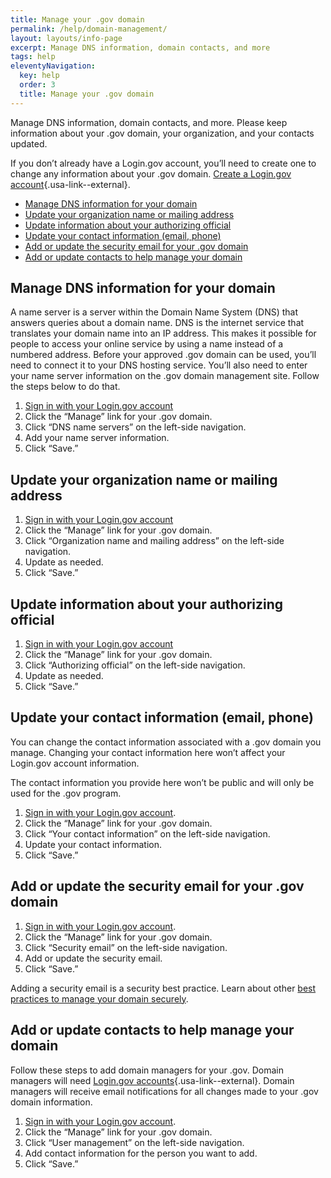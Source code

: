 ```yaml
---
title: Manage your .gov domain
permalink: /help/domain-management/
layout: layouts/info-page
excerpt: Manage DNS information, domain contacts, and more
tags: help
eleventyNavigation:
  key: help
  order: 3
  title: Manage your .gov domain
---
```


Manage DNS information, domain contacts, and more. Please keep information about your .gov domain, your organization, and your contacts updated. 

If you don’t already have a Login.gov account, you’ll need to create one to change any information about your .gov domain. [Create a Login.gov account](https://login.gov/help/get-started/create-your-account/){.usa-link--external}.

 
- [Manage DNS information for your domain](#manage-dns-information-for-your-domain)
- [Update your organization name or mailing address](#update-your-organization-name-or-mailing-address)
- [Update information about your authorizing official](#update-information-about-your-authorizing-official)
- [Update your contact information (email, phone)](#update-your-contact-information-(email%2C-phone))
- [Add or update the security email for your .gov domain](#add-or-update-the-security-email-for-your-.gov-domain)
- [Add or update contacts to help manage your domain](#add-or-update-contacts-to-help-manage-your-domain)


## Manage DNS information for your domain

A name server is a server within the Domain Name System (DNS) that answers queries about a domain name. DNS is the internet service that translates your domain name into an IP address. This makes it possible for people to access your online service by using a name instead of a numbered address. Before your approved .gov domain can be used, you’ll need to connect it to your DNS hosting service. You’ll also need to enter your name server information on the .gov domain management site. Follow the steps below to do that.

1. [Sign in with your Login.gov account](#)
2. Click the “Manage” link for your .gov domain.
3. Click “DNS name servers” on the left-side navigation.
4. Add your name server information.
5. Click “Save.”

## Update your organization name or mailing address

1. [Sign in with your Login.gov account](#)
2. Click the “Manage” link for your .gov domain.
3. Click “Organization name and mailing address” on the left-side navigation.
4. Update as needed.
5. Click “Save.”

## Update information about your authorizing official

1. [Sign in with your Login.gov account](#)
2. Click the “Manage” link for your .gov domain.
3. Click “Authorizing official” on the left-side navigation.
4. Update as needed.
5. Click “Save.”

## Update your contact information (email, phone)

You can change the contact information associated with a .gov domain you manage. Changing your contact information here won’t affect your Login.gov account information. 

The contact information you provide here won’t be public and will only be used for the .gov program.

1. [Sign in with your Login.gov account](#).  
2. Click the “Manage” link for your .gov domain.
3. Click “Your contact information” on the left-side navigation.
4. Update your contact information.
5. Click “Save.”

## Add or update the security email for your .gov domain

1. [Sign in with your Login.gov account](#). 
2. Click the “Manage” link for your .gov domain.
3. Click “Security email” on the left-side navigation.
4. Add or update the security email.
5. Click “Save.”

Adding a security email is a security best practice. Learn about other [best practices to manage your domain securely]({{'../../domains/security/'}}).

## Add or update contacts to help manage your domain

Follow these steps to add domain managers for your .gov. Domain managers will need [Login.gov accounts](https://login.gov/help/get-started/create-your-account/){.usa-link--external}. Domain managers will receive email notifications for all changes made to your .gov domain information.

1. [Sign in with your Login.gov account](#). 
2. Click the “Manage” link for your .gov domain.
3. Click “User management” on the left-side navigation.
4. Add contact information for the person you want to add. 
5. Click “Save.”



